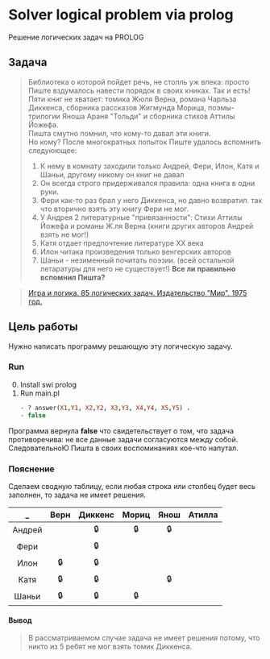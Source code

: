 # Solver logical problem via prolog
Решение логических задач на PROLOG

## Задача
> Библиотека о которой пойдет речь, не столль уж влека: просто Пиште вздумалось навести порядок в своих книках. Так и есть! Пяти книг не хватает: томика Жюля Верна, романа Чарльза Диккенса, сборника рассказов Жигмунда Морица, поэмы-трилогии Яноша Араня "Тольди" и сборника стихов Аттилы Йожефа. 
<br>Пишта смутно помнил, что кому-то давал эти книги. 
<br>Но кому? 
После многократных попыток Пиште удалось вспомнить следуюющее:
> 1) К нему в комнату заходили только Андрей, Фери, Илон, Катя и Шаньи, другому никому он книг не давал
> 2) Он всегда строго придерживался правила: одна книга в одни руки.
> 3) Фери как-то раз брал у него Диккенса, но давно возвратил. так что вторично взять эту книгу Фери не мог.
> 4) У Андрея 2 литературные "привязанности": Стихи Аттилы Йожефа и романы Ж.ля Верна (книги других авторов Андрей взять не мог!)
> 5) Катя отдает предпочтение литературе ХХ века
> 6) Илон читака произведения только венгерских авторов
> 7) Шаньи - незименный почитать поэзии. (всей остальной летаратуры для него не существует!)
**Все ли правильно вспомнил Пишта?**

> [Игра и логика. 85 логических задач. Издательство "Мир". 1975 год.](https://www.ozon.ru/context/detail/id/148979700/)

## Цель работы
Нужно написать программу решающую эту логическую задачу.

### Run
0. Install swi prolog
1. Run main.pl
    ```prolog
    - ? answer(X1,Y1, X2,Y2, X3,Y3, X4,Y4, X5,Y5) . 
    - false
    ```
Программа вернула **false** что свидетельствует о том, что задача противоречива: не все данные задачи согласуются между собой. СледовательноЮ Пишта в своих воспоминаниях кое-что напутал.


### Пояснение
Сделаем сводную таблицу, если любая строка или столбец будет весь заполнен, то задача не имеет решения.

_ | Верн | Диккенс | Мориц | Янош | Атилла
:---:|:---:|:---:|:---:|:---:|:---:
Андрей| | 🔒 | 🔒 | 🔒
Фери  | | 🔒 | | 
Илон  |🔒 | 🔒| | 
Катя  |🔒 | 🔒| | 🔒
Шаньи | 🔒 | 🔒 | 🔒 | 


#### Вывод
> В рассматриваемом случае задача не имеет решения потому, что никто из 5 ребят не мог взять томик Диккенса.
